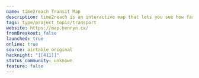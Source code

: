 ```yaml
---
name: time2reach Transit Map
description: time2reach is an interactive map that lets you see how far you can go just using public transit.
tags: type/project topic/transport
website: https://map.henryn.ca/
fromBreakout: false
launched: true
online: true
source: airtable original
hacknight: "[[411]]"
status_community: unknown
feature: false
---
```

